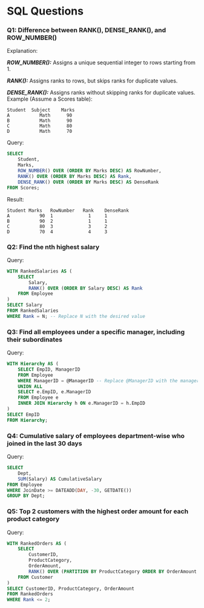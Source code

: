 
# SQL Questions

### Q1: Difference between RANK(), DENSE_RANK(), and ROW_NUMBER()
Explanation:

***ROW_NUMBER():*** Assigns a unique sequential integer to rows starting from 1.

***RANK():*** Assigns ranks to rows, but skips ranks for duplicate values.

***DENSE_RANK():*** Assigns ranks without skipping ranks for duplicate values.
Example (Assume a Scores table):
```
Student	 Subject	Marks
A	        Math	  90
B	        Math	  90
C	        Math	  80
D	        Math	  70
```
Query:

```sql
SELECT 
    Student,
    Marks,
    ROW_NUMBER() OVER (ORDER BY Marks DESC) AS RowNumber,
    RANK() OVER (ORDER BY Marks DESC) AS Rank,
    DENSE_RANK() OVER (ORDER BY Marks DESC) AS DenseRank
FROM Scores;
```

Result:
```
Student	Marks	RowNumber	Rank	DenseRank
A	        90	1             1	    1
B	        90	2	          1	    1
C	        80	3	          3	    2
D	        70	4	          4	    3
```
### Q2: Find the nth highest salary
Query:

```sql
WITH RankedSalaries AS (
    SELECT 
        Salary,
        RANK() OVER (ORDER BY Salary DESC) AS Rank
    FROM Employee
)
SELECT Salary
FROM RankedSalaries
WHERE Rank = N; -- Replace N with the desired value
```
### Q3: Find all employees under a specific manager, including their subordinates
Query:

```sql
WITH Hierarchy AS (
    SELECT EmpID, ManagerID
    FROM Employee
    WHERE ManagerID = @ManagerID -- Replace @ManagerID with the manager's ID
    UNION ALL
    SELECT e.EmpID, e.ManagerID
    FROM Employee e
    INNER JOIN Hierarchy h ON e.ManagerID = h.EmpID
)
SELECT EmpID
FROM Hierarchy;
```

### Q4: Cumulative salary of employees department-wise who joined in the last 30 days
Query:

```sql
SELECT 
    Dept,
    SUM(Salary) AS CumulativeSalary
FROM Employee
WHERE JoinDate >= DATEADD(DAY, -30, GETDATE())
GROUP BY Dept;
```
### Q5: Top 2 customers with the highest order amount for each product category
Query:

```sql
WITH RankedOrders AS (
    SELECT 
        CustomerID,
        ProductCategory,
        OrderAmount,
        RANK() OVER (PARTITION BY ProductCategory ORDER BY OrderAmount DESC) AS Rank
    FROM Customer
)
SELECT CustomerID, ProductCategory, OrderAmount
FROM RankedOrders
WHERE Rank <= 2;
```
